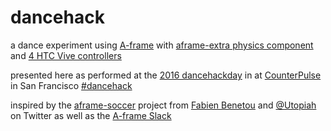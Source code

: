 # dancehack

a dance experiment using [A-frame](https://aframe.io) with [aframe-extra physics component](https://github.com/donmccurdy/aframe-extras/tree/master/src/physics) and [4 HTC Vive controllers](https://steamcommunity.com/app/358720/discussions/0/357286532029364178/)

presented here as performed at the [2016 dancehackday](http://www.dancehack.org/) in at [CounterPulse](http://www.dancehack.org/) in San Francisco [#dancehack](https://twitter.com/search?f=tweets&vertical=default&q=%23dancehack&src=typd)

inspired by the [aframe-soccer](https://github.com/Utopiah/aframe-soccer) project from [Fabien Benetou](https://fabien.benetou.fr) and [@Utopiah](https://twitter.com/utopiah) on Twitter as well as the [A-frame Slack](https://aframevr.slack.com)


